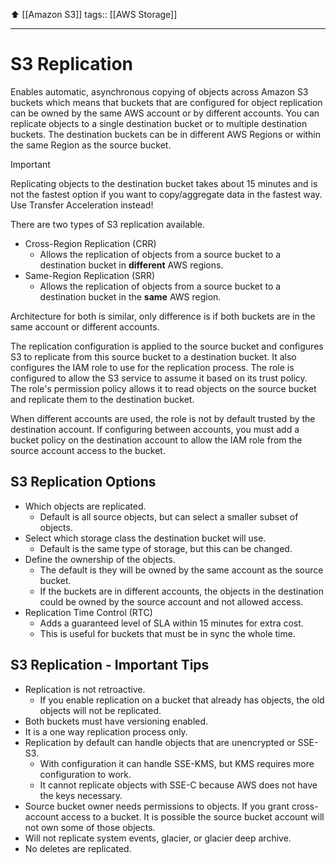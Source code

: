 ⬆️ [[Amazon S3]]
tags:: [[AWS Storage]]
___

# S3 Replication

Enables automatic, asynchronous copying of objects across Amazon S3 buckets which means that buckets that are configured for object replication can be owned by the same AWS account or by different accounts. You can replicate objects to a single destination bucket or to multiple destination buckets. The destination buckets can be in different AWS Regions or within the same Region as the source bucket. 

>[!important]
>Replicating objects to the destination bucket takes about 15 minutes and is not the fastest option if you want to copy/aggregate data in the fastest way. Use Transfer Acceleration instead!


There are two types of S3 replication available.

-   Cross-Region Replication (CRR)
    -   Allows the replication of objects from a source bucket to a destination bucket in **different** AWS regions.
-   Same-Region Replication (SRR)
    -   Allows the replication of objects from a source bucket to a destination bucket in the **same** AWS region.

Architecture for both is similar, only difference is if both buckets are in the same account or different accounts.

The replication configuration is applied to the source bucket and configures S3 to replicate from this source bucket to a destination bucket. It also configures the IAM role to use for the replication process. The role is configured to allow the S3 service to assume it based on its trust policy. The role's permission policy allows it to read objects on the source bucket and replicate them to the destination bucket.

When different accounts are used, the role is not by default trusted by the destination account. If configuring between accounts, you must add a bucket policy on the destination account to allow the IAM role from the source account access to the bucket.

## S3 Replication Options

-   Which objects are replicated.
    -   Default is all source objects, but can select a smaller subset of objects.
-   Select which storage class the destination bucket will use.
    -   Default is the same type of storage, but this can be changed.
-   Define the ownership of the objects.
    -   The default is they will be owned by the same account as the source bucket.
    -   If the buckets are in different accounts, the objects in the destination could be owned by the source account and not allowed access.
-   Replication Time Control (RTC)
    -   Adds a guaranteed level of SLA within 15 minutes for extra cost.
    -   This is useful for buckets that must be in sync the whole time.

## S3 Replication - Important Tips
-   Replication is not retroactive.
    -   If you enable replication on a bucket that already has objects, the old objects will not be replicated.
-   Both buckets must have versioning enabled.
-   It is a one way replication process only.
-   Replication by default can handle objects that are unencrypted or SSE-S3.
    -   With configuration it can handle SSE-KMS, but KMS requires more configuration to work.
    -   It cannot replicate objects with SSE-C because AWS does not have the keys necessary.
-   Source bucket owner needs permissions to objects. If you grant cross-account access to a bucket. It is possible the source bucket account will not own some of those objects.
-   Will not replicate system events, glacier, or glacier deep archive.
-   No deletes are replicated.